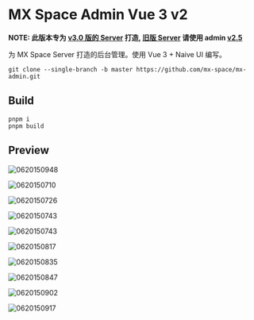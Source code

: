 # MX Space Admin Vue 3 v2

**NOTE: 此版本专为 [v3.0 版的 Server](https://github.com/mx-space/server-next) 打造, [旧版 Server](https://github.com/mx-space/server) 请使用 admin [v2.5](https://github.com/mx-space/admin-next/tree/v2.5.0)**

为 MX Space Server 打造的后台管理。使用 Vue 3 + Naive UI 编写。


```
git clone --single-branch -b master https://github.com/mx-space/mx-admin.git
```

## Build

```
pnpm i 
pnpm build
```


## Preview

![0620150948](https://cdn.jsdelivr.net/gh/Innei/fancy@master/2021/0620150948.png)

![0620150710](https://cdn.jsdelivr.net/gh/Innei/fancy@master/2021/0620150710.png)

![0620150726](https://cdn.jsdelivr.net/gh/Innei/fancy@master/2021/0620150726.png)

![0620150743](https://cdn.jsdelivr.net/gh/Innei/fancy@master/2021/0620150743.png)

![0620150743](https://cdn.jsdelivr.net/gh/Innei/fancy@master/2021/0620150743.png)

![0620150817](https://cdn.jsdelivr.net/gh/Innei/fancy@master/2021/0620150817.png)

![0620150835](https://cdn.jsdelivr.net/gh/Innei/fancy@master/2021/0620150835.png)

![0620150847](https://cdn.jsdelivr.net/gh/Innei/fancy@master/2021/0620150847.png)

![0620150902](https://cdn.jsdelivr.net/gh/Innei/fancy@master/2021/0620150902.png)

![0620150917](https://cdn.jsdelivr.net/gh/Innei/fancy@master/2021/0620150917.png)
